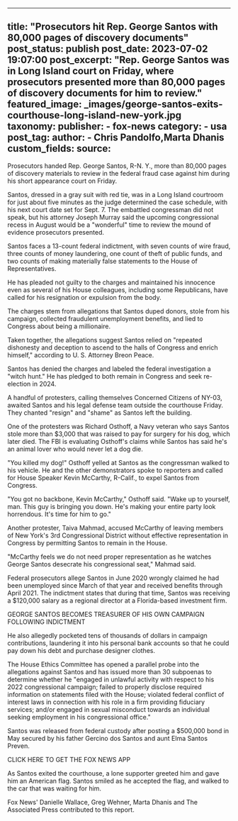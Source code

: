 
---
title: "Prosecutors hit Rep. George Santos with 80,000 pages of discovery documents" 
post_status: publish
post_date: 2023-07-02 19:07:00 
post_excerpt: "Rep. George Santos was in Long Island court on Friday, where prosecutors presented more than 80,000 pages of discovery documents for him to review."
featured_image: _images/george-santos-exits-courthouse-long-island-new-york.jpg 
taxonomy:
    publisher:
        - fox-news
    category:
        - usa 
    post_tag:
    author:
        - Chris Pandolfo,Marta Dhanis
custom_fields:
    source: 
---
Prosecutors handed Rep. George Santos, R-N. Y., more than 80,000 pages of discovery materials to review in the federal fraud case against him during his short appearance court on Friday.

Santos, dressed in a gray suit with red tie, was in a Long Island courtroom for just about five minutes as the judge determined the case schedule, with his next court date set for Sept. 7. The embattled congressman did not speak, but his attorney Joseph Murray said the upcoming congressional recess in August would be a &quot;wonderful&quot; time to review the mound of evidence prosecutors presented.

Santos faces a 13-count federal indictment, with seven counts of wire fraud, three counts of money laundering, one count of theft of public funds, and two counts of making materially false statements to the House of Representatives.

He has pleaded not guilty to the charges and maintained his innocence even as several of his House colleagues, including some Republicans, have called for his resignation or expulsion from the body.

The charges stem from allegations that Santos duped donors, stole from his campaign, collected fraudulent unemployment benefits, and lied to Congress about being a millionaire.

Taken together, the allegations suggest Santos relied on &quot;repeated dishonesty and deception to ascend to the halls of Congress and enrich himself,&quot; according to U. S. Attorney Breon Peace.

Santos has denied the charges and labeled the federal investigation a &quot;witch hunt.&quot; He has pledged to both remain in Congress and seek re-election in 2024.

A handful of protesters, calling themselves Concerned Citizens of NY-03, awaited Santos and his legal defense team outside the courthouse Friday. They chanted &quot;resign&quot; and &quot;shame&quot; as Santos left the building.

One of the protesters was Richard Osthoff, a Navy veteran who says Santos stole more than $3,000 that was raised to pay for surgery for his dog, which later died. The FBI is evaluating Osthoff&#39;s claims while Santos has said he&#39;s an animal lover who would never let a dog die.

&quot;You killed my dog!&quot; Osthoff yelled at Santos as the congressman walked to his vehicle. He and the other demonstrators spoke to reporters and called for House Speaker Kevin McCarthy, R-Calif., to expel Santos from Congress.

&quot;You got no backbone, Kevin McCarthy,&quot; Osthoff said. &quot;Wake up to yourself, man. This guy is bringing you down. He&#39;s making your entire party look horrendous. It&#39;s time for him to go.&quot;

Another protester, Taiva Mahmad, accused McCarthy of leaving members of New York&#39;s 3rd Congressional District without effective representation in Congress by permitting Santos to remain in the House.

&quot;McCarthy feels we do not need proper representation as he watches George Santos desecrate his congressional seat,&quot; Mahmad said.

Federal prosecutors allege Santos in June 2020 wrongly claimed he had been unemployed since March of that year and received benefits through April 2021. The indictment states that during that time, Santos was receiving a $120,000 salary as a regional director at a Florida-based investment firm.

GEORGE SANTOS BECOMES TREASURER OF HIS OWN CAMPAIGN FOLLOWING INDICTMENT

He also allegedly pocketed tens of thousands of dollars in campaign contributions, laundering it into his personal bank accounts so that he could pay down his debt and purchase designer clothes.

The House Ethics Committee has opened a parallel probe into the allegations against Santos and has issued more than 30 subpoenas to determine whether he &quot;engaged in unlawful activity with respect to his 2022 congressional campaign; failed to properly disclose required information on statements filed with the House; violated federal conflict of interest laws in connection with his role in a firm providing fiduciary services; and&#x2F;or engaged in sexual misconduct towards an individual seeking employment in his congressional office.&quot;

Santos was released from federal custody after posting a $500,000 bond in May secured by his father Gercino dos Santos and aunt Elma Santos Preven.

CLICK HERE TO GET THE FOX NEWS APP

As Santos exited the courthouse, a lone supporter greeted him and gave him an American flag. Santos smiled as he accepted the flag, and walked to the car that was waiting for him.

Fox News&#39; Danielle Wallace, Greg Wehner, Marta Dhanis and The Associated Press contributed to this report. 